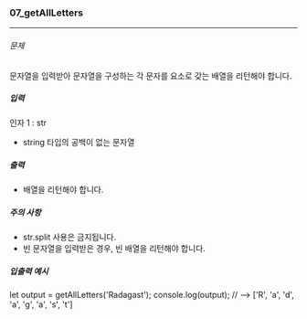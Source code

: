 ### 07_getAllLetters

***

###### 문제 

문자열을 입력받아 문자열을 구성하는 각 문자를 요소로 갖는 배열을 리턴해야 합니다.

##### 입력

인자 1 : str
- string 타입의 공백이 없는 문자열

##### 출력

- 배열을 리턴해야 합니다.

##### 주의 사항

- str.split 사용은 금지됩니다.
- 빈 문자열을 입력받은 경우, 빈 배열을 리턴해야 합니다.

##### 입출력 예시

let output = getAllLetters('Radagast');
console.log(output); // --> ['R', 'a', 'd', 'a', 'g', 'a', 's', 't']